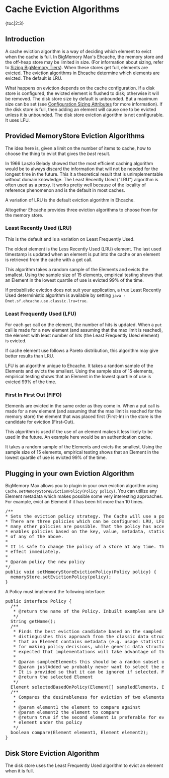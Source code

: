 ---
---
# Cache Eviction Algorithms

{toc|2:3}

## Introduction

A cache eviction algorithm is a way of deciding which element to evict when the cache is full.
In BigMemory Max's Ehcache, the memory store and the off-heap store may be limited in size. (For information about sizing, refer to [Sizing BigMemory Tiers](/documentation/4.1/bigmemorymax/configuration/cache-size)). When these stores get full, elements are evicted. The eviction algorithms in Ehcache determine which
elements are evicted. The default is LRU.

What happens on eviction depends on the cache configuration. If a disk store is configured,
the evicted element is flushed to disk; otherwise it will be removed. The disk store size by default is unbounded. But a maximum size can be set (see [Configuration Sizing Attributes](/documentation/4.1/bigmemorymax/configuration/cache-size#cache-configuration-sizing-attributes) for more information). If the disk store is full, then adding an element
will cause one to be evicted unless it is unbounded. The disk store eviction algorithm is not configurable. It uses LFU.

## Provided MemoryStore Eviction Algorithms

The idea here is, given a limit on the number of items to cache, how to choose the thing to evict that
gives the *best* result.

In 1966 Laszlo Belady showed that the most efficient caching algorithm would be to always discard the
information that will not be needed for the longest time in the future. This it a theoretical result
that is unimplementable without domain knowledge. The Least Recently Used ("LRU") algorithm is often used as
a proxy. It works pretty well because of the locality of reference phenomenon and is the default in most caches.

A variation of LRU is the default eviction algorithm in Ehcache.

Altogether Ehcache provides three eviction algorithms to choose from for the memory store.

### Least Recently Used (LRU)

 This is the default and is a variation on Least Frequently Used.

 The oldest element is the Less Recently Used (LRU) element. The last used
timestamp is updated when an element is put into the cache or an
element is retrieved from the cache with a get call.

This algorithm takes a random sample of the Elements and
evicts the smallest. Using the sample size of 15 elements, empirical testing shows
that an Element in the lowest quartile of use is evicted 99% of the time.

If probabilistic eviction does not suit your application, a true Least Recently Used
deterministic algorithm is available by setting `java -Dnet.sf.ehcache.use.classic.lru=true`.

### Least Frequently Used (LFU)

For each `get` call on the element, the number of hits is updated. When a
`put` call is made for a new element (and assuming that the max limit is
reached), the element with least number of hits (the Least Frequently Used element) is evicted.

If cache element use follows a Pareto distribution, this algorithm may give better
results than LRU.

LFU is an algorithm unique to Ehcache. It takes a random sample of the Elements and
evicts the smallest. Using the sample size of 15 elements, empirical testing shows
that an Element in the lowest quartile of use is evicted 99% of the time.

### First In First Out (FIFO)

Elements are evicted in the same order as they come in. When a put call
is made for a new element (and assuming that the max limit is reached
for the memory store) the element that was placed first (First-In) in
the store is the candidate for eviction (First-Out).

This algorithm is used if the use of an element makes it less likely to be used
in the future. An example here would be an authentication cache.

It takes a random sample of the Elements and
evicts the smallest. Using the sample size of 15 elements, empirical testing shows
that an Element in the lowest quartile of use is evicted 99% of the time.

## Plugging in your own Eviction Algorithm

BigMemory Max allows you to plugin in your own eviction algorithm using `Cache.setMemoryStoreEvictionPolicy(Policy policy)`. You can utilize
any Element metadata which makes possible some very interesting approaches. For example, evict
an Element if it has been hit more than 10 times.

<pre>
/**
* Sets the eviction policy strategy. The Cache will use a policy at startup.
* There are three policies which can be configured: LRU, LFU and FIFO. However
* many other policies are possible. That the policy has access to the whole element
* enables policies based on the key, value, metadata, statistics, or a combination
* of any of the above.
*
* It is safe to change the policy of a store at any time. The new policy takes
* effect immediately.
*
* @param policy the new policy
*/
public void setMemoryStoreEvictionPolicy(Policy policy) {
  memoryStore.setEvictionPolicy(policy);
}
</pre>

A Policy must implement the following interface:

<pre>
public interface Policy {
  /**
   * @return the name of the Policy. Inbuilt examples are LRU, LFU and FIFO.
   */
  String getName();
  /**
   * Finds the best eviction candidate based on the sampled elements. What
   * distinguishes this approach from the classic data structures approach is
   * that an Element contains metadata (e.g. usage statistics) which can be used
   * for making policy decisions, while generic data structures do not. It is
   * expected that implementations will take advantage of that metadata.
   *
   * @param sampledElements this should be a random subset of the population
   * @param justAdded we probably never want to select the element just added.
   * It is provided so that it can be ignored if selected. May be null.
   * @return the selected Element
   */
  Element selectedBasedOnPolicy(Element[] sampledElements, Element justAdded);
  /**
   * Compares the desirableness for eviction of two elements
   *
   * @param element1 the element to compare against
   * @param element2 the element to compare
   * @return true if the second element is preferable for eviction to the first
   * element under ths policy
   */
  boolean compare(Element element1, Element element2);
}
</pre>

## Disk Store Eviction Algorithm

The disk store uses the Least Frequently Used algorithm to evict an element when it is full.
